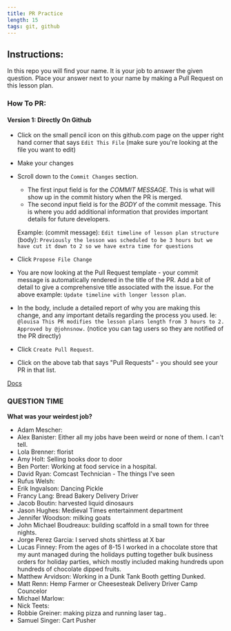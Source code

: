```yaml
---
title: PR Practice
length: 15
tags: git, github
---
```


## Instructions:

In this repo you will find your name. It is your job to answer the given question. Place your answer next to your name by making a Pull Request on this lesson plan.

### How To PR:

#### Version 1: Directly On Github
* Click on the small pencil icon on this github.com page on the upper right hand corner that says `Edit This File` (make sure you're looking at the file you want to edit)
* Make your changes
* Scroll down to the `Commit Changes` section.
  - The first input field is for the *COMMIT MESSAGE*. This is what will show up in the commit history when the PR is merged.
  - The second input field is for the *BODY* of the commit message. This is where you add additional information that provides important details for future developers.

  Example:
  (commit message): `Edit timeline of lesson plan structure`
  (body): `Previously the lesson was scheduled to be 3 hours but we have cut it down to 2 so we have extra time for questions`

* Click `Propose File Change`
* You are now looking at the Pull Request template - your commit message is automatically rendered in the title of the PR. Add a bit of detail to give a comprehensive title associated with the issue. For the above example: `Update timeline with longer lesson plan`.
* In the body, include a detailed report of why you are making this change, and any important details regarding the process you used. Ie: `@louisa This PR modifies the lesson plans length from 3 hours to 2. Approved by @johnsnow.` (notice you can tag users so they are notified of the PR directly)
* Click `Create Pull Request`.
* Click on the above tab that says "Pull Requests" - you should see your PR in that list.

[Docs](https://help.github.com/articles/about-pull-requests/)

### QUESTION TIME

**What was your weirdest job?**

- Adam Mescher:
- Alex Banister: Either all my jobs have been weird or none of them. I can't tell.
- Lola Brenner: florist
- Amy Holt: Selling books door to door
- Ben Porter: Working at food service in a hospital.
- David Ryan: Comcast Technician - The things I've seen
- Rufus Welsh:
- Erik Ingvalson: Dancing Pickle 
- Francy Lang: Bread Bakery Delivery Driver
- Jacob Boutin: harvested liquid dinosaurs 
- Jason Hughes: Medieval Times entertainment department
- Jennifer Woodson: milking goats
- John Michael Boudreaux: building scaffold in a small town for three nights.
- Jorge Perez Garcia: I served shots shirtless at X bar
- Lucas Finney: From the ages of 8-15 I worked in a chocolate store that my aunt managed during the holidays putting together bulk business orders for holiday parties, which mostly included making hundreds upon hundreds of chocolate dipped fruits.
- Matthew Arvidson: Working in a Dunk Tank Booth getting Dunked.
- Matt Renn: Hemp Farmer or Cheesesteak Delivery Driver Camp Councelor
- Michael Marlow:
- Nick Teets:
- Robbie Greiner: making pizza and running laser tag.. 
- Samuel Singer: Cart Pusher
